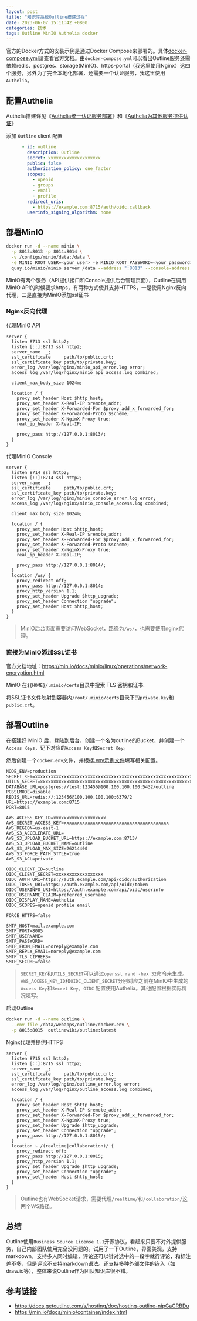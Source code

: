 ```yaml
---
layout: post
title: "知识库系统Outline搭建过程"
date: 2023-06-07 15:11:42 +0800
categories: 技术
tags: Outline MinIO Authelia docker
---
```


官方的Docker方式的安装示例是通过Docker Compose来部署的。具体[docker-compose.yml](https://docs.getoutline.com/s/hosting/doc/docker-7pfeLP5a8t)请查看官方文档。由`docker-compose.yml`可以看出Outline服务还需依赖redis、postgres、storage(MinIO)、https-portal（我这里使用Nginx）这四个服务，另外为了完全本地化部署，还需要一个认证服务，我这里使用`Authelia`。

## 配置Authelia

Authelia搭建详见《[Authelia统一认证服务部署](/post/authelia_deploy_gsc0.html)》和《[Authelia为其他服务提供认证](/post/Authelia_as_an_OpenID_Connect_provider_vtwl.html)》

添加 `Outline` client 配置

```yaml
      - id: outline
        description: Outline
        secret: xxxxxxxxxxxxxxxxxxxx
        public: false
        authorization_policy: one_factor
        scopes:
          - openid
          - groups
          - email
          - profile
        redirect_uris:
          - https://example.com:8715/auth/oidc.callback
        userinfo_signing_algorithm: none
```

## 部署MinIO

```bash
docker run -d --name minio \
  -p 8013:8013 -p 8014:8014 \
  -v /configs/minio/data:/data \
  -e MINIO_ROOT_USER=<your_user> -e MINIO_ROOT_PASSWORD=<your_password> \
  quay.io/minio/minio server /data --address ":8013" --console-address ":8014"
```

MinIO有两个服务（API提供接口和Console提供后台管理页面），Outline在调用MinIO API的时候要求https，有两种方式使其支持HTTPS，一是使用Nginx反向代理，二是直接为MinIO添加ssl证书

### Nginx反向代理

代理MinIO API

```properties
server {
  listen 8713 ssl http2;
  listen [::]:8713 ssl http2;
  server_name  _;
  ssl_certificate     path/to/public.crt;
  ssl_certificate_key path/to/private.key;
  error_log /var/log/nginx/minio_api_error.log error;
  access_log /var/log/nginx/minio_api_access.log combined;

  client_max_body_size 1024m;

  location / {
    proxy_set_header Host $http_host;
    proxy_set_header X-Real-IP $remote_addr;
    proxy_set_header X-Forwarded-For $proxy_add_x_forwarded_for;
    proxy_set_header X-Forwarded-Proto $scheme;
    proxy_set_header X-NginX-Proxy true;
    real_ip_header X-Real-IP;

    proxy_pass http://127.0.0.1:8013/;
  }
}
```

代理MinIO Console

```properties
server {
  listen 8714 ssl http2;
  listen [::]:8714 ssl http2;
  server_name  _;
  ssl_certificate     path/to/public.crt;
  ssl_certificate_key path/to/private.key;
  error_log /var/log/nginx/minio_console_error.log error;
  access_log /var/log/nginx/minio_console_access.log combined;

  client_max_body_size 1024m;

  location / {
    proxy_set_header Host $http_host;
    proxy_set_header X-Real-IP $remote_addr;
    proxy_set_header X-Forwarded-For $proxy_add_x_forwarded_for;
    proxy_set_header X-Forwarded-Proto $scheme;
    proxy_set_header X-NginX-Proxy true;
    real_ip_header X-Real-IP;

    proxy_pass http://127.0.0.1:8014/;
  }
  location /ws/ {
    proxy_redirect off;
    proxy_pass http://127.0.0.1:8014;
    proxy_http_version 1.1;
    proxy_set_header Upgrade $http_upgrade;
    proxy_set_header Connection "upgrade";
    proxy_set_header Host $http_host;
  }
}
```

> MinIO后台页面需要访问WebSocket，路径为`/ws/`，也需要使用nginx代理。

### 直接为MinIO添加SSL证书

官方文档地址：https://min.io/docs/minio/linux/operations/network-encryption.html

MinIO 在`${HOME}/.minio/certs`目录中搜索 TLS 密钥和证书.

将SSL证书文件映射到容器内`/root/.minio/certs`目录下的`private.key`和`public.crt`。

## 部署Outline

在搭建好 MinIO 后，登陆到后台，创建一个名为outline的Bucket，并创建一个`Access Keys`，记下对应的`Access Key`和`Secret Key`。

然后创建一个`docker.env`文件，并根据[.env示例文件](https://github.com/outline/outline/blob/main/.env.sample)填写相关配置。


```properties
NODE_ENV=production
SECRET_KEY=xxxxxxxxxxxxxxxxxxxxxxxxxxxxxxxxxxxxxxxxxxxxxxxxxxxxxxxxxxxxxxxx
UTILS_SECRET=xxxxxxxxxxxxxxxxxxxxxxxxxxxxxxxxxxxxxxxxxxxxxxxxxxxxxxxxxxxxxxxx
DATABASE_URL=postgres://test:123456@100.100.100.100:5432/outline
PGSSLMODE=disable
REDIS_URL=redis://:123456@100.100.100.100:6379/2
URL=https://example.com:8715
PORT=8015

AWS_ACCESS_KEY_ID=xxxxxxxxxxxxxxxxxxxx
AWS_SECRET_ACCESS_KEY=xxxxxxxxxxxxxxxxxxxxxxxxxxxxxxxxxxxxxxxx
AWS_REGION=us-east-1
AWS_S3_ACCELERATE_URL=
AWS_S3_UPLOAD_BUCKET_URL=https://example.com:8713/
AWS_S3_UPLOAD_BUCKET_NAME=outline
AWS_S3_UPLOAD_MAX_SIZE=26214400
AWS_S3_FORCE_PATH_STYLE=true
AWS_S3_ACL=private

OIDC_CLIENT_ID=outline
OIDC_CLIENT_SECRET=xxxxxxxxxxxxxxxxxx
OIDC_AUTH_URI=https://auth.example.com/api/oidc/authorization
OIDC_TOKEN_URI=https://auth.example.com/api/oidc/token
OIDC_USERINFO_URI=https://auth.example.com/api/oidc/userinfo
OIDC_USERNAME_CLAIM=preferred_username
OIDC_DISPLAY_NAME=Authelia
OIDC_SCOPES=openid profile email

FORCE_HTTPS=false

SMTP_HOST=mail.example.com
SMTP_PORT=8005
SMTP_USERNAME=
SMTP_PASSWORD=
SMTP_FROM_EMAIL=noreply@example.com
SMTP_REPLY_EMAIL=noreply@example.com
SMTP_TLS_CIPHERS=
SMTP_SECURE=false
```

> `SECRET_KEY`和`UTILS_SECRET`可以通过`openssl rand -hex 32`命令来生成。`AWS_ACCESS_KEY_ID`和`OIDC_CLIENT_SECRET`分别对应之前在MinIO中生成的`Access Key`和`Secret Key`。`OIDC` 配置使用Authelia。其他配置根据实际情况填写。

启动Outline

```bash
docker run -d --name outline \
  --env-file /data/webapps/outline/docker.env \
  -p 8015:8015  outlinewiki/outline:latest
```

Nginx代理并提供HTTPS

```properties
server {
  listen 8715 ssl http2;
  listen [::]:8715 ssl http2;
  server_name  _;
  ssl_certificate     path/to/public.crt;
  ssl_certificate_key path/to/private.key;
  error_log /var/log/nginx/outline_error.log error;
  access_log /var/log/nginx/outline_access.log combined;

  location / {
    proxy_set_header Host $http_host;
    proxy_set_header X-Real-IP $remote_addr;
    proxy_set_header X-Forwarded-For $proxy_add_x_forwarded_for;
    proxy_set_header X-NginX-Proxy true;
    proxy_set_header Upgrade $http_upgrade;
    proxy_set_header Connection "upgrade";
    proxy_pass http://127.0.0.1:8015/;
  }
  location ~ /(realtime|collaboration)/ {
    proxy_redirect off;
    proxy_pass http://127.0.0.1:8015;
    proxy_http_version 1.1;
    proxy_set_header Upgrade $http_upgrade;
    proxy_set_header Connection "upgrade";
    proxy_set_header Host $http_host;
  }
}
```

> Outline也有WebSocket请求，需要代理`/realtime/`和`/collaboration/`这两个WS路径。

## 总结

Outline使用`Business Source License 1.1`开源协议，看起来只要不对外提供服务，自己内部团队使用完全没问题的。试用了一下Outline，界面美观，支持markdown，支持多人同时编辑，评论还可以针对选中的一段字就行评论，和标注差不多，但是评论不支持markdown语法。还支持多种外部文件的嵌入（如draw.io等），整体来说Outline作为团队知识库很不错。

## 参考链接

* https://docs.getoutline.com/s/hosting/doc/hosting-outline-nipGaCRBDu
* https://min.io/docs/minio/container/index.html

